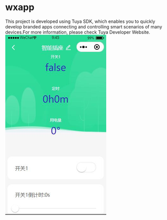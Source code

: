 # wxapp
This project is developed using Tuya SDK, which enables you to quickly develop branded apps connecting and controlling smart scenarios of many devices.For more information, please check Tuya Developer Website.  
![pic](./minicode-1/image/panel.jpg)
